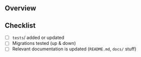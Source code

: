 ## Overview
<!-- 
Provide a brief overview of your changes. Focus on technical aspects -- the JIRA ticket # should be in your title, so people can refer to that for functional requirements.

A screenshot is worth a thousand words -- picutres of UI changes are really good to include.

When you open the PR, create it as a draft pull request if you aren't done & don't want changes merged. Opening your PR early is a great way to get feedback before you've gone too far down a path!
-->

## Checklist
<!--
Run through this checklist. Check off items once you've considered them & decided you have them covered in the PR or they are not applicable.

**DO NOT** remove the default items from the PR, but feel free to add more! 
-->

- [ ] `tests`/ added or updated
- [ ] Migrations tested (up & down)
- [ ] Relevant documentation is updated (`README.md`, `docs/` stuff)

